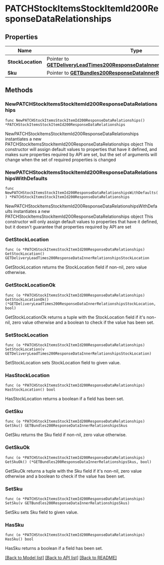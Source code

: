 # PATCHStockItemsStockItemId200ResponseDataRelationships

## Properties

Name | Type | Description | Notes
------------ | ------------- | ------------- | -------------
**StockLocation** | Pointer to [**GETDeliveryLeadTimes200ResponseDataInnerRelationshipsStockLocation**](GETDeliveryLeadTimes200ResponseDataInnerRelationshipsStockLocation.md) |  | [optional] 
**Sku** | Pointer to [**GETBundles200ResponseDataInnerRelationshipsSkus**](GETBundles200ResponseDataInnerRelationshipsSkus.md) |  | [optional] 

## Methods

### NewPATCHStockItemsStockItemId200ResponseDataRelationships

`func NewPATCHStockItemsStockItemId200ResponseDataRelationships() *PATCHStockItemsStockItemId200ResponseDataRelationships`

NewPATCHStockItemsStockItemId200ResponseDataRelationships instantiates a new PATCHStockItemsStockItemId200ResponseDataRelationships object
This constructor will assign default values to properties that have it defined,
and makes sure properties required by API are set, but the set of arguments
will change when the set of required properties is changed

### NewPATCHStockItemsStockItemId200ResponseDataRelationshipsWithDefaults

`func NewPATCHStockItemsStockItemId200ResponseDataRelationshipsWithDefaults() *PATCHStockItemsStockItemId200ResponseDataRelationships`

NewPATCHStockItemsStockItemId200ResponseDataRelationshipsWithDefaults instantiates a new PATCHStockItemsStockItemId200ResponseDataRelationships object
This constructor will only assign default values to properties that have it defined,
but it doesn't guarantee that properties required by API are set

### GetStockLocation

`func (o *PATCHStockItemsStockItemId200ResponseDataRelationships) GetStockLocation() GETDeliveryLeadTimes200ResponseDataInnerRelationshipsStockLocation`

GetStockLocation returns the StockLocation field if non-nil, zero value otherwise.

### GetStockLocationOk

`func (o *PATCHStockItemsStockItemId200ResponseDataRelationships) GetStockLocationOk() (*GETDeliveryLeadTimes200ResponseDataInnerRelationshipsStockLocation, bool)`

GetStockLocationOk returns a tuple with the StockLocation field if it's non-nil, zero value otherwise
and a boolean to check if the value has been set.

### SetStockLocation

`func (o *PATCHStockItemsStockItemId200ResponseDataRelationships) SetStockLocation(v GETDeliveryLeadTimes200ResponseDataInnerRelationshipsStockLocation)`

SetStockLocation sets StockLocation field to given value.

### HasStockLocation

`func (o *PATCHStockItemsStockItemId200ResponseDataRelationships) HasStockLocation() bool`

HasStockLocation returns a boolean if a field has been set.

### GetSku

`func (o *PATCHStockItemsStockItemId200ResponseDataRelationships) GetSku() GETBundles200ResponseDataInnerRelationshipsSkus`

GetSku returns the Sku field if non-nil, zero value otherwise.

### GetSkuOk

`func (o *PATCHStockItemsStockItemId200ResponseDataRelationships) GetSkuOk() (*GETBundles200ResponseDataInnerRelationshipsSkus, bool)`

GetSkuOk returns a tuple with the Sku field if it's non-nil, zero value otherwise
and a boolean to check if the value has been set.

### SetSku

`func (o *PATCHStockItemsStockItemId200ResponseDataRelationships) SetSku(v GETBundles200ResponseDataInnerRelationshipsSkus)`

SetSku sets Sku field to given value.

### HasSku

`func (o *PATCHStockItemsStockItemId200ResponseDataRelationships) HasSku() bool`

HasSku returns a boolean if a field has been set.


[[Back to Model list]](../README.md#documentation-for-models) [[Back to API list]](../README.md#documentation-for-api-endpoints) [[Back to README]](../README.md)


